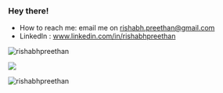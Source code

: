 ### Hey there! 

- How to reach me: email me on rishabh.preethan@gmail.com
- LinkedIn : www.linkedin.com/in/rishabhpreethan


<p align="left"> <img src="https://komarev.com/ghpvc/?username=rishabhpreethan&label=Profile%20views&color=orange&style=for-the-badge" alt="rishabhpreethan" /> </p>
<!-- ![Github stats](https://github-readme-stats.vercel.app/api?username=rishabhpreethan&count_private=true&show_icons=true&theme=radical) -->

<!-- [![Leetcode Stats](https://leetcard.jacoblin.cool/rishabhpreethan)](https://leetcode.com/rishabhpreethan) -->
![](https://leetcard.jacoblin.cool/rishabhpreethan?ext=heatmap) <p><img align="center" src="https://github-readme-streak-stats.herokuapp.com/?user=rishabhpreethan&&theme=dark" alt="rishabhpreethan" /></p>
